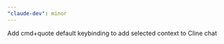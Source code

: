```yaml
---
"claude-dev": minor
---
```


Add cmd+quote default keybinding to add selected context to Cline chat

